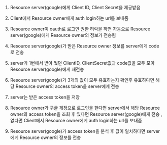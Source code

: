 1. Resource server(google)에게 Client ID, Client Secret을 제공받음 

2. Client에서 Resource owner에게 auth login하는 url를 보내줌 

3. Resource owner이 oauth로 로그인 권한 허락을 하면 자동으로 Resource server(google)에게 Resource owner의 정보가 전송됨 

4. Resource server(google)가 받은 Resource owner 정보를  server에게 code로 전송 

5. server가 1번에서 받아 뒀던 ClientID, ClientSecret값과  code값을 모두 모아 Resource server(google)에게 재전송

6. Resource server(google)가 3개의 값이 모두 유효하는지 확인후 유효하다면 해당 Resource owner의 access token을 server에게 전송

7. server는 받은 access token을 저장 

8. Resource owner가 구글 게정으로 로그인을 한다면 server에서 해당 Resource owner의 access token을 조회 후 있다면 Resource server(google)에게 전송 , 없다면 Client에서 Resource owner에게 auth login하는 url를 보내줌 

9. Resource server(google)가 access token을 분석 후 값이 일치하다면 server에게 Resource owner의 정보를 전송
